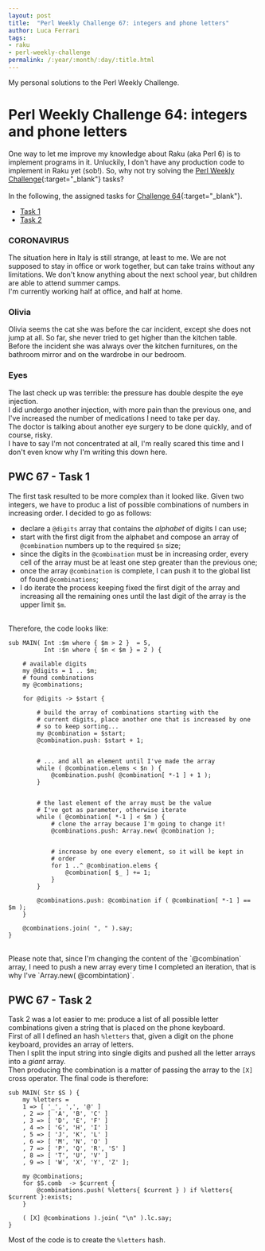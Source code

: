 ```yaml
---
layout: post
title:  "Perl Weekly Challenge 67: integers and phone letters"
author: Luca Ferrari
tags:
- raku
- perl-weekly-challenge
permalink: /:year/:month/:day/:title.html
---
```

My personal solutions to the Perl Weekly Challenge.

# Perl Weekly Challenge 64: integers and phone letters

One way to let me improve my knowledge about Raku (aka Perl 6) is to implement programs in it.
Unluckily, I don't have any production code to implement in Raku yet (sob!).
So, why not try solving the [Perl Weekly Challenge](https://perlweeklychallenge.org/){:target="_blank"} tasks?
<br/>
<br/>
In the following, the assigned tasks for [Challenge 64](https://perlweeklychallenge.org/blog/perl-weekly-challenge-064/){:target="_blank"}.
<br/>
- [Task 1](#task1)
- [Task 2](#task2)


### CORONAVIRUS
The situation here in Italy is still strange, at least to me.
We are not supposed to stay in office or work together, but can take trains without any limitations.
We don't know anything about the next school year, but children are able to attend summer camps.
<br/>
I'm currently working half at office, and half at home.


### Olivia
Olivia seems the cat she was before the car incident, except she does not jump at all.
So far, she never tried to get higher than the kitchen table. Before the incident she was always over the kitchen furnitures, on the bathroom mirror and on the wardrobe in our bedroom.


### Eyes

The last check up was terrible: the pressure has double despite the eye injection.
<br/>
I did undergo another injection, with more pain than the previous one, and I've increased the number of medications I need to take per day.
<br/>
The doctor is talking about another eye surgery to be done quickly, and of course, risky.
<br/>
I have to say I'm not concentrated at all, I'm really scared this time and I don't even know why I'm writing this down here.


<a name="task1"></a>
## PWC 67 - Task 1

The first task resulted to be more complex than it looked like. Given two integers, we have to produc a list of possible combinations of numbers in increasing order.
I decided to go as follows:
- declare a `@digits` array that contains the *alphabet* of digits I can use;
- start with the first digit from the alphabet and compose an array of `@combination` numbers up to the required `$n` size;
- since the digits in the `@combination` must be in increasing order, every cell of the array must be at least one step greater than the previous one;
- once the array `@combination` is complete, I can push it to the global list of found `@combinations`;
- I do iterate the process keeping fixed the first digit of the array and increasing all the remaining ones until the last digit of the array is the upper limit `$m`.

<br/>
Therefore, the code looks like:

```perl6
sub MAIN( Int :$m where { $m > 2 }  = 5,
          Int :$n where { $n < $m } = 2 ) {

    # available digits
    my @digits = 1 .. $m;
    # found combinations
    my @combinations;

    for @digits -> $start {

        # build the array of combinations starting with the
        # current digits, place another one that is increased by one
        # so to keep sorting...
        my @combination = $start;
        @combination.push: $start + 1;


        # ... and all an element until I've made the array
        while ( @combination.elems < $n ) {
            @combination.push( @combination[ *-1 ] + 1 );
        }


        # the last element of the array must be the value
        # I've got as parameter, otherwise iterate
        while ( @combination[ *-1 ] < $m ) {
            # clone the array because I'm going to change it!
            @combinations.push: Array.new( @combination );


            # increase by one every element, so it will be kept in
            # order
            for 1 ..^ @combination.elems {
                @combination[ $_ ] += 1;
            }
        }

        @combinations.push: @combination if ( @combination[ *-1 ] == $m );
    }

    @combinations.join( ", " ).say;
}
```

<br/>
Please note that, since I'm changing the content of the `@combination` array, I need to push a new array every time I completed an iteration, that is why I've `Array.new( @combintation)`.

<a name="task2"></a>
## PWC 67 - Task 2

Task 2 was a lot easier to me: produce a list of all possible letter combinations given a string that is placed on the phone keyboard.
<br/>
First of all I defined an hash `%letters` that, given a digit on the phone keyboard, provides an array of letters.
<br/>
Then I split the input string into single digits and pushed all the letter arrays into a *giant* array.
<br/>
Then producing the combination is a matter of passing the array to the `[X]` cross operator.
The final code is therefore:

```perl6
sub MAIN( Str $S ) {
    my %letters =
    1 => [ '_', ',', '@' ]
    , 2 => [ 'A', 'B', 'C' ]
    , 3 => [ 'D', 'E', 'F' ]
    , 4 => [ 'G', 'H', 'I' ]
    , 5 => [ 'J', 'K', 'L' ]
    , 6 => [ 'M', 'N', 'O' ]
    , 7 => [ 'P', 'Q', 'R', 'S' ]
    , 8 => [ 'T', 'U', 'V' ]
    , 9 => [ 'W', 'X', 'Y', 'Z' ];

    my @combinations;
    for $S.comb  -> $current {
        @combinations.push( %letters{ $current } ) if %letters{ $current }:exists;
    }

    ( [X] @combinations ).join( "\n" ).lc.say;
}
```

Most of the code is to create the `%letters` hash.

